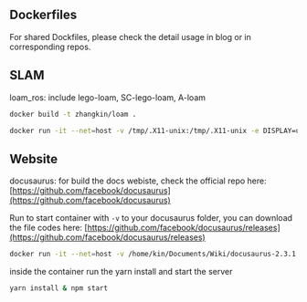 Dockerfiles
---

For shared Dockfiles, please check the detail usage in blog or in corresponding repos.

## SLAM
loam_ros: include lego-loam, SC-lego-loam, A-loam
```bash
docker build -t zhangkin/loam .

docker run -it --net=host -v /tmp/.X11-unix:/tmp/.X11-unix -e DISPLAY=unix$DISPLAY -v /dev/shm:/dev/shm -v /home/kin/bags:/workspace/data --name loam zhangkin/loam /bin/zsh
```


## Website

docusaurus: for build the docs webiste, check the official repo here: [https://github.com/facebook/docusaurus](https://github.com/facebook/docusaurus)

Run to start container with `-v` to your docusaurus folder, you can download the file codes here: [https://github.com/facebook/docusaurus/releases](https://github.com/facebook/docusaurus/releases)

```bash
docker run -it --net=host -v /home/kin/Documents/Wiki/docusaurus-2.3.1:/docusaurus --name wiki_docs zhangkin/docusaurus /bin/zsh
```

inside the container run the yarn install and start the server
```bash
yarn install & npm start
```